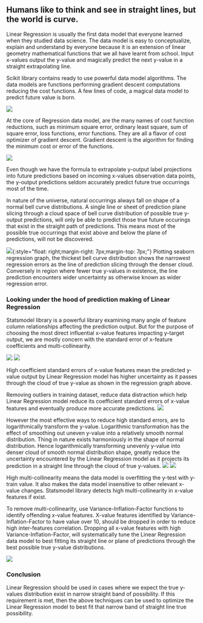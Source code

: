 ## Humans like to think and see in straight lines, but the world is curve.

Linear Regression is usually the first data model that everyone learned when they studied data science. The data model is easy to conceptualize, explain and understand by everyone because it is an extension of linear geometry mathematical functions that we all have learnt from school. Input x-values output the y-value and magically predict the next y-value in a straight extrapolating line.

Scikit library contains ready to use powerful data model algorithms. The data models are functions performing gradient descent computations reducing the cost functions. A few lines of code, a magical data model to predict future value is born.

![](https://cocoisland.github.io/img/linearReg.png)

At the core of Regression data model, are the many names of cost function reductions, such as minimum square error, ordinary least square, sum of square error, loss functions, error functions. They are all a flavor of cost optimizer of gradient descent. Gradient descent is the algorithm for finding the minimum cost or error of the functions.

![](https://cocoisland.github.io/img/gradient_descent.png)

Even though we have the formula to extrapolate y-output label projections into future predictions based on incoming x-values observation data points, the y-output predictions seldom accurately predict future true occurrings most of the time. 

In nature of the universe, natural occurrings always fall on shape of a normal bell curve distributions. A single line or sheet of prediction plane slicing through a cloud space of bell curve distribution of possible true y-output predictions, will only be able to predict those true future occurings that exist in the straight path of predictions. This means most of the possible true occurrings that exist above and below the plane of predictions, will not be discovered.


![](https://cocoisland.github.io/img/regplot.png){:style="float: right;margin-right: 7px;margin-top: 7px;"} Plotting seaborn regression graph, the thickest bell curve distribution shows the narrowest regression errors as the line of prediction slicing through the denser cloud. Conversely in region where fewer true y-values in existence, the line prediction encounters wider uncertainty as otherwise known as wider regression error.

### Looking under the hood of prediction making of Linear Regression
Statsmodel library is a powerful library examining many angle of feature column relationships affecting the prediction output. But for the purpose of choosing the most direct influential x-value features impacting y-target output, we are mostly concern with the standard error of x-feature coefficients and multi-collinearity. 

![](https://cocoisland.github.io/img/statsmodel.png) ![](https://cocoisland.github.io/img/statsmodel_code.png)

High coefficient standard errors of x-value features mean the predicted y-value output by Linear Regression model has higher uncertainty as it passes through the cloud of true y-value as shown in the regression graph above. 

Removing outliers in training dataset, reduce data distraction which help Linear Regression model reduce its coefficient standard errors of x-value features and eventually produce more accurate predictions.
![](https://cocoisland.github.io/img/outlier.png)

However the most effective ways to reduce high standard errors, are to logarithmically transform the y-value. Logarithmic transformation has the effect of smoothing out  uneven y-value into a relatively smooth normal distribution. Thing in nature exists harmoniously in the shape of normal distribution. Hence logarithmically transforming unevenly y-value into denser cloud of smooth normal distribution shape, greatly reduce the uncertainty encountered by the Linear Regression model as it projects its prediction in a straight line through the cloud of true y-values.
![](https://cocoisland.github.io/img/logy_statsmodel.png) ![](https://cocoisland.github.io/img/logy_code.png)

High multi-collinearity means the data model is overfitting the y-test with y-train value. It also makes the data model insensitive to other relevant x-value changes. Statsmodel library detects high multi-collinearity in x-value features if exist. 

To remove multi-collinearity, use Variance-Inflation-Factor functions to identify offending x-value features. X-value features identified by Variance-Inflation-Factor to have value over 10, should be dropped in order to reduce high inter-features correlation. Dropping all x-value features with high Variance-Inflation-Factor, will systematically tune the Linear Regression data model to best fitting its straight line or plane of predictions through the best possible true y-value distributions.

![](https://cocoisland.github.io/img/vifout.png)

### Conclusion
Linear Regression should be used in cases where we expect the true y-values distribution exist in narrow straight band of possibility. If this requirement is met, then the above techniques can be used to optimize the Linear Regression model to best fit that narrow band of straight line true possibility.




